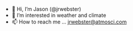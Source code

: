 - 👋 Hi, I’m Jason (@jrwebster)
- 👀 I’m interested in weather and climate
- 📫 How to reach me ... jrwebster@atmosci.com
